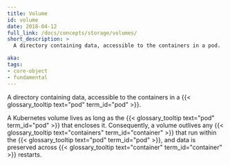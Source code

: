 ```yaml
---
title: Volume
id: volume
date: 2018-04-12
full_link: /docs/concepts/storage/volumes/
short_description: >
  A directory containing data, accessible to the containers in a pod.

aka:
tags:
- core-object
- fundamental
---
```

 A directory containing data, accessible to the containers in a {{< glossary_tooltip text="pod" term_id="pod" >}}.

<!--more-->

A Kubernetes volume lives as long as the {{< glossary_tooltip text="pod" term_id="pod" >}} that encloses it. Consequently, a volume outlives any {{< glossary_tooltip text="containers" term_id="container" >}} that run within the {{< glossary_tooltip text="pod" term_id="pod" >}}, and data is preserved across {{< glossary_tooltip text="container" term_id="container" >}} restarts.